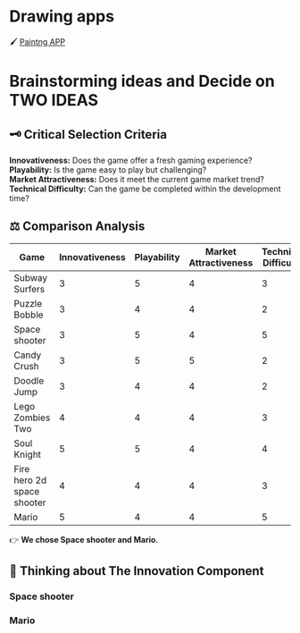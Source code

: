 # Drawing apps
🖌 [Paintng APP](https://editor.p5js.org/ut125/full/jm8rUqeXu)





# Brainstorming ideas and Decide on TWO IDEAS
## 🗝 Critical Selection Criteria
**Innovativeness:** Does the game offer a fresh gaming experience?<br>
**Playability:** Is the game easy to play but challenging?<br>
**Market Attractiveness:** Does it meet the current game market trend?<br>
**Technical Difficulty:** Can the game be completed within the development time?<br>

## ⚖ Comparison Analysis
|Game|Innovativeness|Playability|Market Attractiveness|Technical Difficulty|**average score**|
|---|---|---|---|---|---|
|Subway Surfers|3|5|4|3|3.75
|Puzzle Bobble|3|4|4|2|3.25
|Space shooter|3|5|4|5|4.25
|Candy Crush|3|5|5|2|3.75
|Doodle Jump|3|4|4|2|3.25
|Lego Zombies Two|4|4|4|3|3.75
|Soul Knight|5|5|4|4|4.5
|Fire hero 2d space shooter|4|4|4|3|3.75
|Mario|5|4|4|5|4.5

👉 **We chose Space shooter and Mario.**

## 🤔 Thinking about The Innovation Component
### Space shooter 

### Mario 

